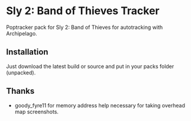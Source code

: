 # Sly 2: Band of Thieves Tracker

Poptracker pack for Sly 2: Band of Thieves for autotracking with Archipelago.

## Installation

Just download the latest build or source and put in your packs folder (unpacked).

## Thanks

 - goody_fyre11 for memory address help necessary for taking overhead map screenshots.
